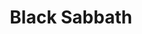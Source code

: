 ---
title: "Black Sabbath"
summary: "Black Sabbath were an English heavy metal band formed in Birmingham in 1968 by guitarist Tony Iommi, drummer Bill Ward, bassist Geezer Butler and vocalist Ozzy Osbourne. They are often cited as pioneers of heavy metal music. The band helped define the genre with releases such as Black Sabbath , Paranoid and Master of Reality . The band had multiple line-up changes following Osbourne's departure in 1979, with Iommi being the only constant member throughout their history.
After previous iterations of the group – the Polka Tulk Blues Band and Earth – the band settled on the name Black Sabbath in 1969. They distinguished themselves through occult themes with horror-inspired lyrics and down-tuned guitars. Signing to Philips Records in November 1969, they released their first single, \"Evil Woman\", in January 1970, and their debut album, Black Sabbath, was released the following month. Though it received a negative critical response, the album was a commercial success, leading to a follow-up record, Paranoid, later that year. The band's popularity grew, and by 1973's Sabbath Bloody Sabbath, critics were starting to respond favourably.
Osbourne's excessive substance abuse led to his firing in 1979. He was replaced by former Rainbow vocalist Ronnie James Dio. Following two albums with Dio, Heaven and Hell and Mob Rules, the second of which saw drummer Vinny Appice replace Ward, Black Sabbath endured many personnel changes from the mid-1980s to the mid-1990s that included vocalists Ian Gillan, Glenn Hughes, Ray Gillen and Tony Martin, as well as several drummers and bassists, with Butler's departure in 1984 leaving Iommi as the only remaining original member. Martin, who replaced Gillen in 1987, was the second-longest serving vocalist after Osbourne and recorded three albums with Black Sabbath before his dismissal in 1991. That same year, Iommi rejoined with Butler, Dio and Appice to record Dehumanizer . After two more studio albums with Martin, who returned to replace Dio in 1993, the band's original line-up reunited in 1997 and released a live album, Reunion, the following year; they continued to tour occasionally until 2005. Other than various back catalogue reissues and compilation albums, as well as the Mob Rules-era line-up reuniting as Heaven & Hell, there was no further activity under the Black Sabbath name until 2011 with the release of their final studio album and 19th overall, 13, in 2013, which features all of the original members except Ward. During their farewell tour, the band played their final concert in their home city of Birmingham on 4 February 2017. Occasional partial reunions have happened since, most recently when Osbourne and Iommi performed together at the closing ceremony of the 2022 Commonwealth Games in Birmingham.Black Sabbath have sold over 70 million records worldwide as of 2013, making them one of the most commercially successful heavy metal bands. Black Sabbath, together with Deep Purple and Led Zeppelin, have been referred to as the \"unholy trinity of British hard rock and heavy metal in the early to mid-seventies\". They were ranked by MTV as the \"Greatest Metal Band of All Time\" and placed second on VH1's \"100 Greatest Artists of Hard Rock\" list. Rolling Stone magazine ranked them number 85 on their \"100 Greatest Artists of All Time\". Black Sabbath were inducted into the UK Music Hall of Fame in 2005 and the Rock and Roll Hall of Fame in 2006. They have also won two Grammy Awards for Best Metal Performance, and in 2019 the band were presented a Grammy Lifetime Achievement Award."
image: "black-sabbath.jpg"
apple_music_artist_url: "None"
wikipedia_url: "https://en.wikipedia.org/wiki/Black_Sabbath"
---